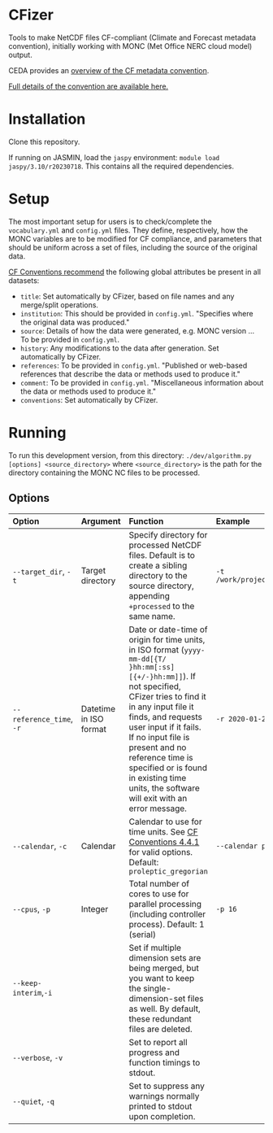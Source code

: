 # CFizer
Tools to make NetCDF files CF-compliant (Climate and Forecast metadata convention), initially working with MONC (Met Office NERC cloud model) output.

CEDA provides an [overview of the CF metadata convention](https://help.ceda.ac.uk/article/4507-the-cf-metadata-convention).

[Full details of the convention are available here.](http://cfconventions.org/Data/cf-conventions/cf-conventions-1.10/cf-conventions.html)

# Installation
Clone this repository.

If running on JASMIN, load the `jaspy` environment: `module load jaspy/3.10/r20230718`. This contains all the required dependencies.

# Setup
The most important setup for users is to check/complete the `vocabulary.yml` and `config.yml` files. They define, respectively, how the MONC variables are to be modified for CF compliance, and parameters that should be uniform across a set of files, including the source of the original data.

[CF Conventions recommend](http://cfconventions.org/Data/cf-conventions/cf-conventions-1.10/cf-conventions.html#description-of-file-contents) the following global attributes be present in all datasets:
- `title`:          Set automatically by CFizer, based on file names and any merge/split operations.
- `institution`:    This should be provided in `config.yml`. "Specifies where the original data was produced."
- `source`:         Details of how the data were generated, e.g. MONC version ... To be provided in `config.yml`.
- `history`:        Any modifications to the data after generation. Set automatically by CFizer.
- `references`:     To be provided in `config.yml`. "Published or web-based references that describe the data or methods used to produce it."
- `comment`:        To be provided in `config.yml`. "Miscellaneous information about the data or methods used to produce it."
- `conventions`:    Set automatically by CFizer.

# Running
To run this development version, from this directory:
`./dev/algorithm.py [options] <source_directory>`
where `<source_directory>` is the path for the directory containing the MONC NC files to be processed.

## Options
Option | Argument | Function | Example
:---|:---|:---|:---
`--target_dir`, `-t`|Target directory|Specify directory for processed NetCDF files. Default is to create a sibling directory to the source directory, appending `+processed` to the same name.|`-t /work/project/diagnostic_outputs/230228`
`--reference_time`, `-r` | Datetime in ISO format|Date or date-time of origin for time units, in ISO format (`yyyy-mm-dd[{T/ }hh:mm[:ss][{+/-}hh:mm]]`). If not specified, CFizer tries to find it in any input file it finds, and requests user input if it fails. If no input file is present and no reference time is specified or is found in existing time units, the software will exit with an error message.|`-r 2020-01-25 00:00+00:00`
`--calendar`, `-c`|Calendar|Calendar to use for time units. See [CF Conventions 4.4.1](https://cfconventions.org/Data/cf-conventions/cf-conventions-1.7/build/ch04s04.html) for valid options. Default: `proleptic_gregorian`|`--calendar proleptic_gregorian`
`--cpus`, `-p`|Integer|Total number of cores to use for parallel processing (including controller process). Default: 1 (serial)|`-p 16`
`--keep-interim`,`-i`||Set if multiple dimension sets are being merged, but you want to keep the single-dimension-set files as well. By default, these redundant files are deleted.|
`--verbose`, `-v`||Set to report all progress and function timings to stdout.|
`--quiet`, `-q`||Set to suppress any warnings normally printed to stdout upon completion.|
